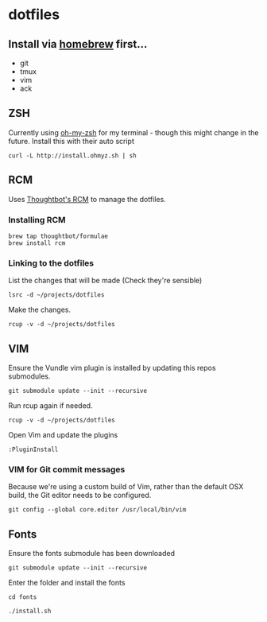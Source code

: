 # dotfiles

## Install via [homebrew](http://brew.sh) first...

- git
- tmux
- vim
- ack

## ZSH

Currently using [oh-my-zsh](https://github.com/robbyrussell/oh-my-zsh) for my terminal - though this might change in the future. Install this with their auto script

    curl -L http://install.ohmyz.sh | sh

## RCM

Uses [Thoughtbot's RCM](http://robots.thoughtbot.com/rcm-for-rc-files-in-dotfiles-repos) to manage the dotfiles.

### Installing RCM

    brew tap thoughtbot/formulae
    brew install rcm
    

### Linking to the dotfiles

List the changes that will be made (Check they're sensible)

    lsrc -d ~/projects/dotfiles
  
Make the changes.

    rcup -v -d ~/projects/dotfiles


## VIM

Ensure the Vundle vim plugin is installed by updating this repos submodules.

    git submodule update --init --recursive
    
Run rcup again if needed. 

    rcup -v -d ~/projects/dotfiles
   
Open Vim and update the plugins

    :PluginInstall
    
### VIM for Git commit messages

Because we're using a custom build of Vim, rather than the default OSX build, the Git editor needs to be configured.

    git config --global core.editor /usr/local/bin/vim
    
## Fonts

Ensure the fonts submodule has been downloaded

    git submodule update --init --recursive

Enter the folder and install the fonts

    cd fonts

    ./install.sh


